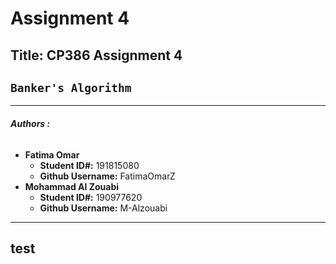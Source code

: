 # Assignment 4

## Title: CP386 Assignment 4 
## `Banker's Algorithm`

***********************************
 ###### ***Authors :***
  - **Fatima Omar** 
      - **Student ID#:** 191815080 
      - **Github Username:** FatimaOmarZ
  - **Mohammad Al Zouabi**
      - **Student ID#:** 190977620
      - **Github Username:** M-Alzouabi
***********************************
## test

